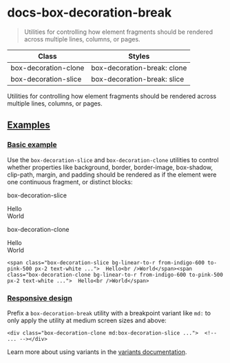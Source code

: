 # docs-box-decoration-break

> Utilities for controlling how element fragments should be rendered across multiple lines, columns, or pages.

| Class                | Styles                      |
| -------------------- | --------------------------- |
| box-decoration-clone | box-decoration-break: clone |
| box-decoration-slice | box-decoration-break: slice |

Utilities for controlling how element fragments should be rendered across multiple lines, columns, or pages.

## [Examples](#examples)

### [Basic example](#basic-example)

Use the `box-decoration-slice` and `box-decoration-clone` utilities to control whether properties like background, border, border-image, box-shadow, clip-path, margin, and padding should be rendered as if the element were one continuous fragment, or distinct blocks:

box-decoration-slice

Hello  
World

box-decoration-clone

Hello  
World

    <span class="box-decoration-slice bg-linear-to-r from-indigo-600 to-pink-500 px-2 text-white ...">  Hello<br />World</span><span class="box-decoration-clone bg-linear-to-r from-indigo-600 to-pink-500 px-2 text-white ...">  Hello<br />World</span>

### [Responsive design](#responsive-design)

Prefix a `box-decoration-break` utility with a breakpoint variant like `md:` to only apply the utility at medium screen sizes and above:

    <div class="box-decoration-clone md:box-decoration-slice ...">  <!-- ... --></div>

Learn more about using variants in the [variants documentation](/docs/hover-focus-and-other-states).
